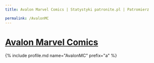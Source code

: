 ```yaml
---
title: Avalon Marvel Comics | Statystyki patronite.pl | Patromierz

permalink: /AvalonMC
---
```


# [Avalon Marvel Comics](https://patronite.pl/AvalonMC)

{% include profile.md name="AvalonMC" prefix="a" %}
